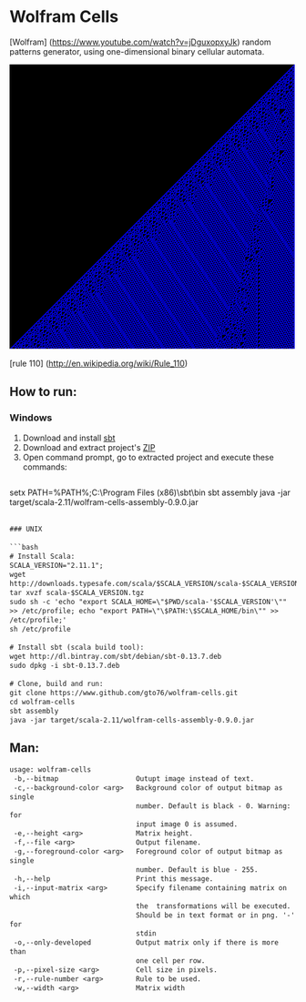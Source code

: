 Wolfram Cells
=============

[Wolfram] (https://www.youtube.com/watch?v=jDguxopxyJk) random patterns generator, using one-dimensional binary cellular automata.

![Alt text](/doc/wolfram.png?raw=true "Image of the random pattern")

[rule 110] (http://en.wikipedia.org/wiki/Rule_110)

How to run:
-----------

### Windows

1. Download and install [sbt](https://dl.bintray.com/sbt/native-packages/sbt/0.13.7/sbt-0.13.7.msi)
2. Download and extract project's [ZIP](https://github.com/gto76/wolfram-cells/archive/master.zip)
3. Open command prompt, go to extracted project and execute these commands:

>```bat
setx PATH=%PATH%;C:\Program Files (x86)\sbt\bin
sbt assembly
java -jar target/scala-2.11/wolfram-cells-assembly-0.9.0.jar 
```

### UNIX

```bash
# Install Scala:
SCALA_VERSION="2.11.1";
wget http://downloads.typesafe.com/scala/$SCALA_VERSION/scala-$SCALA_VERSION.tgz
tar xvzf scala-$SCALA_VERSION.tgz
sudo sh -c 'echo "export SCALA_HOME=\"$PWD/scala-'$SCALA_VERSION'\"" >> /etc/profile; echo "export PATH=\"\$PATH:\$SCALA_HOME/bin\"" >> /etc/profile;'
sh /etc/profile

# Install sbt (scala build tool):
wget http://dl.bintray.com/sbt/debian/sbt-0.13.7.deb
sudo dpkg -i sbt-0.13.7.deb

# Clone, build and run:
git clone https://www.github.com/gto76/wolfram-cells.git
cd wolfram-cells
sbt assembly
java -jar target/scala-2.11/wolfram-cells-assembly-0.9.0.jar 
```

Man:
----
```
usage: wolfram-cells
 -b,--bitmap                   Outupt image instead of text.
 -c,--background-color <arg>   Background color of output bitmap as single
                               number. Default is black - 0. Warning: for
                               input image 0 is assumed.
 -e,--height <arg>             Matrix height.
 -f,--file <arg>               Output filename.
 -g,--foreground-color <arg>   Foreground color of output bitmap as single
                               number. Default is blue - 255.
 -h,--help                     Print this message.
 -i,--input-matrix <arg>       Specify filename containing matrix on which
                               the  transformations will be executed.
                               Should be in text format or in png. '-' for
                               stdin
 -o,--only-developed           Output matrix only if there is more than
                               one cell per row.
 -p,--pixel-size <arg>         Cell size in pixels.
 -r,--rule-number <arg>        Rule to be used.
 -w,--width <arg>              Matrix width
```
